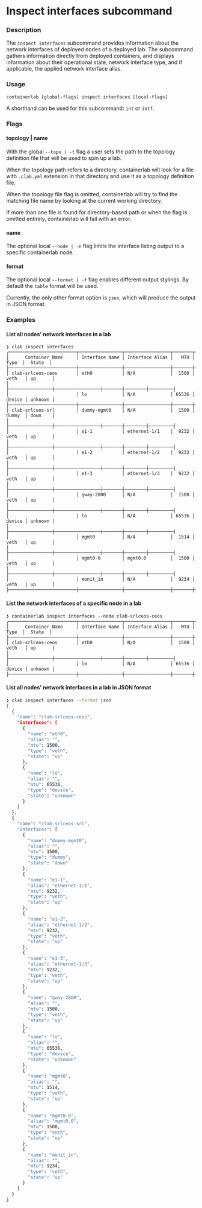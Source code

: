 # Inspect interfaces subcommand

### Description

The `inspect interfaces` subcommand provides information about the network interfaces of deployed nodes of a deployed lab.
The subcommand gathers information directly from deployed containers, and displays information about their operational state, network interface type, and if applicable, the applied network interface alias.

### Usage

`containerlab [global-flags] inspect interfaces [local-flags]`

A shorthand can be used for this subcommand: `int` or `intf`.

### Flags

#### topology | name

With the global `--topo | -t` flag a user sets the path to the topology definition file that will be used to spin up a lab.

When the topology path refers to a directory, containerlab will look for a file with `.clab.yml` extension in that directory and use it as a topology definition file.

When the topology file flag is omitted, containerlab will try to find the matching file name by looking at the current working directory.

If more than one file is found for directory-based path or when the flag is omitted entirely, containerlab will fail with an error.

#### name

The optional local `--node | -n` flag limits the interface listing output to a specific containerlab node.

#### format

The optional local `--format | -f` flag enables different output stylings. By default the `table` format will be used.

Currently, the only other format option is `json`, which will produce the output in JSON format.

### Examples

#### List all nodes' network interfaces in a lab

```
❯ clab inspect interfaces
╭─────────────────────────┬────────────────┬─────────────────┬───────┬────────┬─────────╮
│      Container Name     │ Interface Name │ Interface Alias │   MTU │  Type  │  State  │
├─────────────────────────┼────────────────┼─────────────────┼───────┼────────┼─────────┤
│ clab-srlceos-ceos       │ eth0           │ N/A             │  1500 │ veth   │ up      │
│                         ├────────────────┼─────────────────┼───────┼────────┼─────────┤
│                         │ lo             │ N/A             │ 65536 │ device │ unknown │
├─────────────────────────┼────────────────┼─────────────────┼───────┼────────┼─────────┤
│ clab-srlceos-srl        │ dummy-mgmt0    │ N/A             │  1500 │ dummy  │ down    │
│                         ├────────────────┼─────────────────┼───────┼────────┼─────────┤
│                         │ e1-1           │ ethernet-1/1    │  9232 │ veth   │ up      │
│                         ├────────────────┼─────────────────┼───────┼────────┼─────────┤
│                         │ e1-2           │ ethernet-1/2    │  9232 │ veth   │ up      │
│                         ├────────────────┼─────────────────┼───────┼────────┼─────────┤
│                         │ e1-3           │ ethernet-1/3    │  9232 │ veth   │ up      │
│                         ├────────────────┼─────────────────┼───────┼────────┼─────────┤
│                         │ gway-2800      │ N/A             │  1500 │ veth   │ up      │
│                         ├────────────────┼─────────────────┼───────┼────────┼─────────┤
│                         │ lo             │ N/A             │ 65536 │ device │ unknown │
│                         ├────────────────┼─────────────────┼───────┼────────┼─────────┤
│                         │ mgmt0          │ N/A             │  1514 │ veth   │ up      │
│                         ├────────────────┼─────────────────┼───────┼────────┼─────────┤
│                         │ mgmt0-0        │ mgmt0.0         │  1500 │ veth   │ up      │
│                         ├────────────────┼─────────────────┼───────┼────────┼─────────┤
│                         │ monit_in       │ N/A             │  9234 │ veth   │ up      │
├─────────────────────────┼────────────────┼─────────────────┼───────┼────────┼─────────┤
```

#### List the network interfaces of a specific node in a lab

```
❯ containerlab inspect interfaces --node clab-srlceos-ceos
╭─────────────────────────┬────────────────┬─────────────────┬───────┬────────┬─────────╮
│      Container Name     │ Interface Name │ Interface Alias │   MTU │  Type  │  State  │
├─────────────────────────┼────────────────┼─────────────────┼───────┼────────┼─────────┤
│ clab-srlceos-ceos       │ eth0           │ N/A             │  1500 │ veth   │ up      │
│                         ├────────────────┼─────────────────┼───────┼────────┼─────────┤
│                         │ lo             │ N/A             │ 65536 │ device │ unknown │
├─────────────────────────┼────────────────┼─────────────────┼───────┼────────┼─────────┤
```

#### List all nodes' network interfaces in a lab in JSON format

```bash
❯ clab inspect interfaces --format json
[
  {
    "name": "clab-srlceos-ceos",
    "interfaces": [
      {
        "name": "eth0",
        "alias": "",
        "mtu": 1500,
        "type": "veth",
        "state": "up"
      },
      {
        "name": "lo",
        "alias": "",
        "mtu": 65536,
        "type": "device",
        "state": "unknown"
      }
    ]
  },
  {
    "name": "clab-srlceos-srl",
    "interfaces": [
      {
        "name": "dummy-mgmt0",
        "alias": "",
        "mtu": 1500,
        "type": "dummy",
        "state": "down"
      },
      {
        "name": "e1-1",
        "alias": "ethernet-1/1",
        "mtu": 9232,
        "type": "veth",
        "state": "up"
      },
      {
        "name": "e1-2",
        "alias": "ethernet-1/2",
        "mtu": 9232,
        "type": "veth",
        "state": "up"
      },
      {
        "name": "e1-3",
        "alias": "ethernet-1/3",
        "mtu": 9232,
        "type": "veth",
        "state": "up"
      },
      {
        "name": "gway-2800",
        "alias": "",
        "mtu": 1500,
        "type": "veth",
        "state": "up"
      },
      {
        "name": "lo",
        "alias": "",
        "mtu": 65536,
        "type": "device",
        "state": "unknown"
      },
      {
        "name": "mgmt0",
        "alias": "",
        "mtu": 1514,
        "type": "veth",
        "state": "up"
      },
      {
        "name": "mgmt0-0",
        "alias": "mgmt0.0",
        "mtu": 1500,
        "type": "veth",
        "state": "up"
      },
      {
        "name": "monit_in",
        "alias": "",
        "mtu": 9234,
        "type": "veth",
        "state": "up"
      }
    ]
  }
]
```
